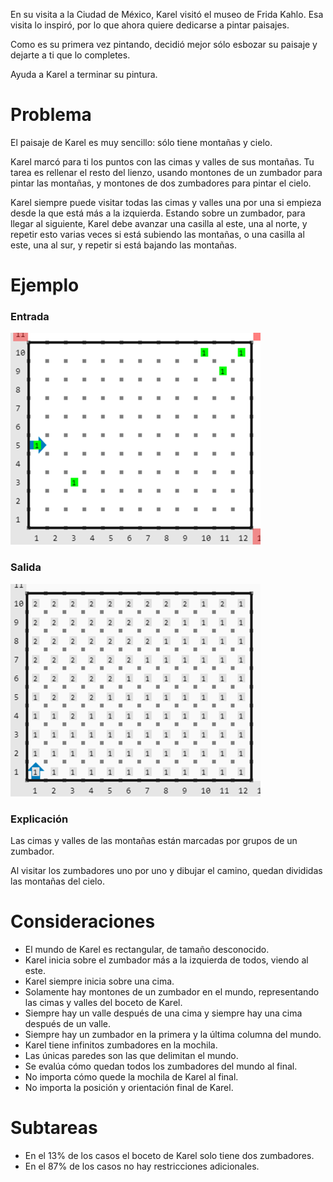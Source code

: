 En su visita a la Ciudad de México, Karel visitó el museo de Frida Kahlo.
Esa visita lo inspiró, por lo que ahora quiere dedicarse a pintar paisajes.

Como es su primera vez pintando, decidió mejor sólo esbozar su paisaje
y dejarte a ti que lo completes.

Ayuda a Karel a terminar su pintura.

# Problema

El paisaje de Karel es muy sencillo: sólo tiene montañas y cielo.

Karel marcó para ti los puntos con las cimas y valles de sus montañas.
Tu tarea es rellenar el resto del lienzo, usando montones de un zumbador
para pintar las montañas, y montones de dos zumbadores para pintar el cielo.

Karel siempre puede visitar todas las cimas y valles una por una
si empieza desde la que está más a la izquierda. Estando sobre un
zumbador, para llegar al siguiente, Karel debe avanzar una casilla al
este, una al norte, y repetir esto varias veces si está subiendo las montañas,
o una casilla al este, una al sur, y repetir si está bajando las montañas.

# Ejemplo

### Entrada

![Entrada](entrada.png)

### Salida

![Salida](salida.png)

### Explicación

Las cimas y valles de las montañas están marcadas por grupos de un zumbador.

Al visitar los zumbadores uno por uno y dibujar el camino,
quedan divididas las montañas del cielo.

# Consideraciones

* El mundo de Karel es rectangular, de tamaño desconocido.
* Karel inicia sobre el zumbador más a la izquierda de todos, viendo al este.
* Karel siempre inicia sobre una cima.
* Solamente hay montones de un zumbador en el mundo, representando las cimas y valles del boceto de Karel.
* Siempre hay un valle después de una cima y siempre hay una cima después de un valle.
* Siempre hay un zumbador en la primera y la última columna del mundo.
* Karel tiene infinitos zumbadores en la mochila.
* Las únicas paredes son las que delimitan el mundo.
* Se evalúa cómo quedan todos los zumbadores del mundo al final.
* No importa cómo quede la mochila de Karel al final.
* No importa la posición y orientación final de Karel.

# Subtareas

* En el 13% de los casos el boceto de Karel solo tiene dos zumbadores.
* En el 87% de los casos no hay restricciones adicionales.
